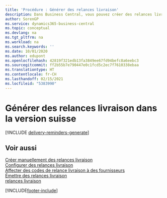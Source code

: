```yaml
---
title: 'Procédure : Générer des relances livraison'
description: Dans Business Central, vous pouvez créer des relances livraison lorsqu'un achat n'a pas été envoyé comme prévu. Vous pouvez générer des relances livraison pour toutes les livraisons échues, ou vous pouvez créer une relance livraison unique manuellement.
author: SorenGP
ms.service: dynamics365-business-central
ms.topic: conceptual
ms.devlang: na
ms.tgt_pltfrm: na
ms.workload: na
ms.search.keywords: ''
ms.date: 10/01/2020
ms.author: edupont
ms.openlocfilehash: 42819f321edb13fa3849ee67fd94befc8a6eebc3
ms.sourcegitcommit: ff2b55b7e790447e0c1fcd5c2ec7f7610338ebaa
ms.translationtype: HT
ms.contentlocale: fr-CH
ms.lasthandoff: 02/15/2021
ms.locfileid: "5383990"
---
```

# <a name="generate-delivery-reminders-in-the-swiss-version"></a>Générer des relances livraison dans la version suisse

[!INCLUDE [delivery-reminders-generate](../includes/ATCHDE/delivery-reminders-generate.md)]

## <a name="see-also"></a>Voir aussi

[Créer manuellement des relances livraison](how-to-create-delivery-reminders-manually.md)  
[Configurer des relances livraison](how-to-set-up-delivery-reminders.md)  
[Affecter des codes de relance livraison à des fournisseurs](how-to-assign-delivery-reminder-codes-to-vendors.md)  
[Émettre des relances livraison](how-to-issue-delivery-reminders.md)  
[relances livraison](delivery-reminders.md)  


[!INCLUDE[footer-include](../../includes/footer-banner.md)]